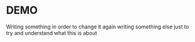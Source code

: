 # DEMO
Writing something in order to change it again
writing something else just to try and understand what this is about
